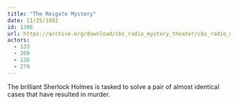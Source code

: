 ```yaml
---
title: "The Reigate Mystery"
date: 11/25/1982
id: 1396
url: https://archive.org/download/cbs_radio_mystery_theater/cbs_radio_mystery_theater-1351-1399.zip/cbs_radio_mystery_theater-1351-1399%2Fcbsrmt_1396_the_reigate_mystery.mp3
actors:
  - 133
  - 269
  - 126
  - 279
---
```

The brilliant Sherlock Holmes is tasked to solve a pair of almost identical cases that have resulted in murder.